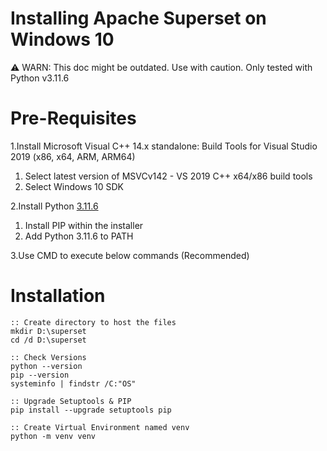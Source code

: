 # Installing Apache Superset on Windows 10
⚠️ WARN: This doc might be outdated. Use with caution. Only tested with Python v3.11.6

# Pre-Requisites

1.Install Microsoft Visual C++ 14.x standalone: Build Tools for Visual Studio 2019 (x86, x64, ARM, ARM64)

1. Select latest version of MSVCv142 - VS 2019 C++ x64/x86 build tools
2. Select Windows 10 SDK

2.Install Python [3.11.6](https://www.python.org/downloads/release/python-3116/)

1. Install PIP within the installer
2. Add Python 3.11.6 to PATH

3.Use CMD to execute below commands (Recommended)

# Installation
```
:: Create directory to host the files
mkdir D:\superset
cd /d D:\superset

:: Check Versions
python --version
pip --version
systeminfo | findstr /C:"OS"

:: Upgrade Setuptools & PIP
pip install --upgrade setuptools pip

:: Create Virtual Environment named venv
python -m venv venv
```
